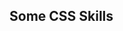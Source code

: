 ## Some CSS Skills
<!DOCTYPE html>
<html>
<head>
	<title>HEllo World</title>
</head>
<body>

</body>
</html>